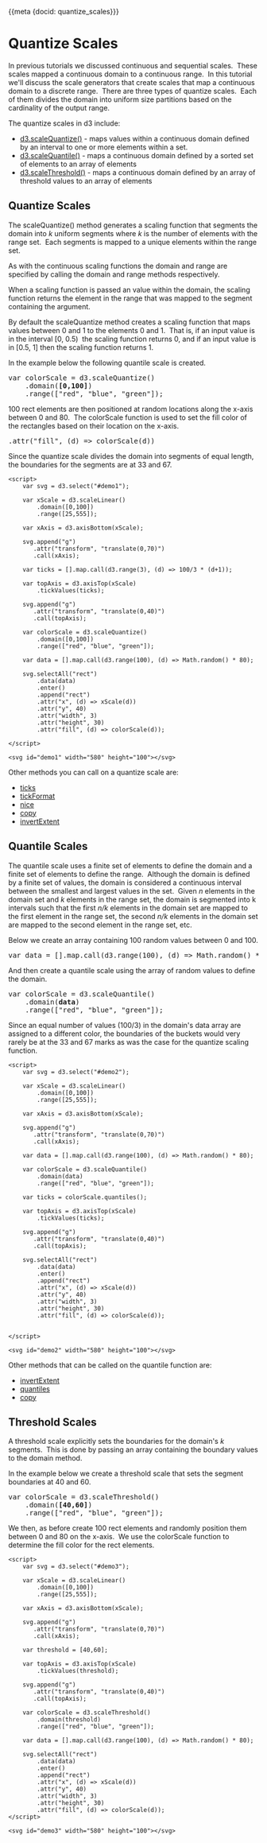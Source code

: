 {{meta {docid: quantize_scales}}}

<style>
    svg { background-color: lightblue; }
</style>

<script src="https://d3js.org/d3.v4.min.js"></script>

# Quantize Scales

In previous tutorials we discussed continuous and sequential scales.  These scales mapped a continuous domain to a continuous range.  In this tutorial we'll discuss the scale generators that create scales that map a continuous domain to a discrete range.  There are three types of quantize scales.  Each of them divides the domain into uniform size partitions based on the cardinality of the output range.

The quantize scales in d3 include:

+ [d3.scaleQuantize()](https://github.com/d3/d3-scale/blob/master/README.md#scaleQuantize) - maps values within a continuous domain defined by an interval to one or more elements within a set.
+ [d3.scaleQuantile()](https://github.com/d3/d3-scale/blob/master/README.md#scaleQuantile) - maps a continuous domain defined by a sorted set of elements to an array of elements
+ [d3.scaleThreshold()](https://github.com/d3/d3-scale/blob/master/README.md#scaleThreshold) - maps a continuous domain defined by an array of threshold values to an array of elements

## Quantize Scales
The scaleQuantize() method generates a scaling function that segments the domain into *k* uniform segments where *k* is the number of elements with the range set.  Each segments is mapped to a unique elements within the range set.

As with the continuous scaling functions the domain and range are specified by calling the domain and range methods respectively.

When a scaling function is passed an value within the domain, the scaling function returns the element in the range that was mapped to the segment containing the argument.

By default the scaleQuantize method creates a scaling function that maps values between 0 and 1 to the elements 0 and 1.  That is, if an input value is in the interval [0, 0.5)  the scaling function returns 0, and if an input value is in [0.5, 1] then the scaling function returns 1.

In the example below the following quantile scale is created.

<pre>
var colorScale = d3.scaleQuantize()
    .domain(<strong>[0,100]</strong>)
    .range(["red", "blue", "green"]);
</pre>

100 rect elements are then positioned at random locations along the x-axis between 0 and 80.  The colorScale function is used to set the fill color of the rectangles based on their location on the x-axis.

<pre>
.attr("fill", (d) =&gt; colorScale(d))
</pre>

Since the quantize scale divides the domain into segments of equal length, the boundaries for the segments are at 33 and 67.

```
<script>
    var svg = d3.select("#demo1");

    var xScale = d3.scaleLinear()
        .domain([0,100])
        .range([25,555]);

    var xAxis = d3.axisBottom(xScale);

    svg.append("g")
       .attr("transform", "translate(0,70)")
       .call(xAxis);

    var ticks = [].map.call(d3.range(3), (d) => 100/3 * (d+1));

    var topAxis = d3.axisTop(xScale)
        .tickValues(ticks);

    svg.append("g")
       .attr("transform", "translate(0,40)")
       .call(topAxis);

    var colorScale = d3.scaleQuantize()
        .domain([0,100])
        .range(["red", "blue", "green"]);

    var data = [].map.call(d3.range(100), (d) => Math.random() * 80);

    svg.selectAll("rect")
        .data(data)
        .enter()
        .append("rect")
        .attr("x", (d) => xScale(d))
        .attr("y", 40)
        .attr("width", 3)
        .attr("height", 30)
        .attr("fill", (d) => colorScale(d));

</script>

<svg id="demo1" width="580" height="100"></svg>
```

Other methods you can call on a quantize scale are:

+ [ticks]()
+ [tickFormat]()
+ [nice]()
+ [copy]()
+ [invertExtent]()

## Quantile Scales

The quantile scale uses a finite set of elements to define the domain and a finite set of elements to define the range.  Although the domain is defined by a finite set of values, the domain is considered a continuous interval between the smallest and largest values in the set.  Given *n* elements in the domain set and *k* elements in the range set, the domain is segmented into k intervals such that the first *n/k* elements in the domain set are mapped to the first element in the range set, the second *n/k* elements in the domain set are mapped to the second element in the range set, etc.

Below we create an array containing 100 random values between 0 and 100.

<pre>
var data = [].map.call(d3.range(100), (d) =&gt; Math.random() * 80);
</pre>

And then create a quantile scale using the array of random values to define the domain.

<pre>
var colorScale = d3.scaleQuantile()
    .domain(<strong>data</strong>)
    .range(["red", "blue", "green"]);
</pre>

Since an equal number of values (100/3) in the domain's data array are assigned to a different color, the boundaries of the buckets would very rarely be at the 33 and 67 marks as was the case for the quantize scaling function.

```
<script>
    var svg = d3.select("#demo2");

    var xScale = d3.scaleLinear()
        .domain([0,100])
        .range([25,555]);

    var xAxis = d3.axisBottom(xScale);

    svg.append("g")
       .attr("transform", "translate(0,70)")
       .call(xAxis);

    var data = [].map.call(d3.range(100), (d) => Math.random() * 80);

    var colorScale = d3.scaleQuantile()
        .domain(data)
        .range(["red", "blue", "green"]);

    var ticks = colorScale.quantiles();

    var topAxis = d3.axisTop(xScale)
        .tickValues(ticks);

    svg.append("g")
       .attr("transform", "translate(0,40)")
       .call(topAxis);

    svg.selectAll("rect")
        .data(data)
        .enter()
        .append("rect")
        .attr("x", (d) => xScale(d))
        .attr("y", 40)
        .attr("width", 3)
        .attr("height", 30)
        .attr("fill", (d) => colorScale(d));


</script>

<svg id="demo2" width="580" height="100"></svg>
```

Other methods that can be called on the quantile function are:

+ [invertExtent]()
+ [quantiles]()
+ [copy]()

## Threshold Scales

A threshold scale explicitly sets the boundaries for the domain's *k* segments.  This is done by passing an array containing the boundary values to the domain method.

In the example below we create a threshold scale that sets the segment boundaries at 40 and 60.

<pre>
var colorScale = d3.scaleThreshold()
    .domain(<strong>[40,60]</strong>)
    .range(["red", "blue", "green"]);
</pre>

We then, as before create 100 rect elements and randomly position them between 0 and 80 on the x-axis.  We use the colorScale function to determine the fill color for the rect elements.

```
<script>
    var svg = d3.select("#demo3");

    var xScale = d3.scaleLinear()
        .domain([0,100])
        .range([25,555]);

    var xAxis = d3.axisBottom(xScale);

    svg.append("g")
       .attr("transform", "translate(0,70)")
       .call(xAxis);

    var threshold = [40,60];

    var topAxis = d3.axisTop(xScale)
        .tickValues(threshold);

    svg.append("g")
       .attr("transform", "translate(0,40)")
       .call(topAxis);

    var colorScale = d3.scaleThreshold()
        .domain(threshold)
        .range(["red", "blue", "green"]);

    var data = [].map.call(d3.range(100), (d) => Math.random() * 80);

    svg.selectAll("rect")
        .data(data)
        .enter()
        .append("rect")
        .attr("x", (d) => xScale(d))
        .attr("y", 40)
        .attr("width", 3)
        .attr("height", 30)
        .attr("fill", (d) => colorScale(d));
</script>

<svg id="demo3" width="580" height="100"></svg>
```